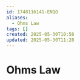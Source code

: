 ```yaml
---
id: 1748116141-ENQO
aliases:
  - Ohms Law
tags: []
created: 2025-05-30T10:58
updated: 2025-05-30T11:28
---
```


# Ohms Law
